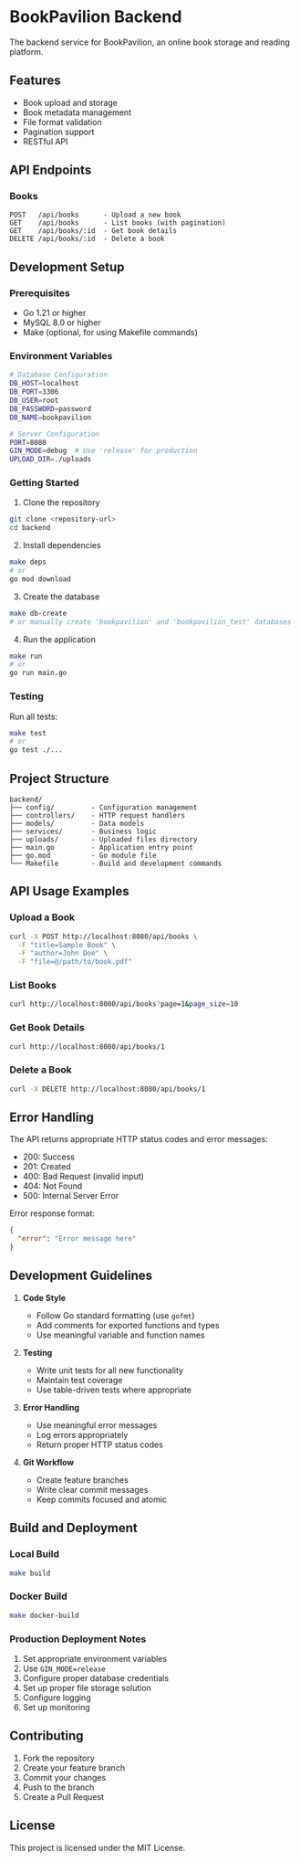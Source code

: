 # BookPavilion Backend

The backend service for BookPavilion, an online book storage and reading platform.

## Features

- Book upload and storage
- Book metadata management
- File format validation
- Pagination support
- RESTful API

## API Endpoints

### Books

```
POST   /api/books      - Upload a new book
GET    /api/books      - List books (with pagination)
GET    /api/books/:id  - Get book details
DELETE /api/books/:id  - Delete a book
```

## Development Setup

### Prerequisites

- Go 1.21 or higher
- MySQL 8.0 or higher
- Make (optional, for using Makefile commands)

### Environment Variables

```bash
# Database Configuration
DB_HOST=localhost
DB_PORT=3306
DB_USER=root
DB_PASSWORD=password
DB_NAME=bookpavilion

# Server Configuration
PORT=8080
GIN_MODE=debug  # Use 'release' for production
UPLOAD_DIR=./uploads
```

### Getting Started

1. Clone the repository
```bash
git clone <repository-url>
cd backend
```

2. Install dependencies
```bash
make deps
# or
go mod download
```

3. Create the database
```bash
make db-create
# or manually create 'bookpavilion' and 'bookpavilion_test' databases
```

4. Run the application
```bash
make run
# or
go run main.go
```

### Testing

Run all tests:
```bash
make test
# or
go test ./...
```

## Project Structure

```
backend/
├── config/         - Configuration management
├── controllers/    - HTTP request handlers
├── models/         - Data models
├── services/       - Business logic
├── uploads/        - Uploaded files directory
├── main.go         - Application entry point
├── go.mod          - Go module file
└── Makefile        - Build and development commands
```

## API Usage Examples

### Upload a Book

```bash
curl -X POST http://localhost:8080/api/books \
  -F "title=Sample Book" \
  -F "author=John Doe" \
  -F "file=@/path/to/book.pdf"
```

### List Books

```bash
curl http://localhost:8080/api/books?page=1&page_size=10
```

### Get Book Details

```bash
curl http://localhost:8080/api/books/1
```

### Delete a Book

```bash
curl -X DELETE http://localhost:8080/api/books/1
```

## Error Handling

The API returns appropriate HTTP status codes and error messages:

- 200: Success
- 201: Created
- 400: Bad Request (invalid input)
- 404: Not Found
- 500: Internal Server Error

Error response format:
```json
{
  "error": "Error message here"
}
```

## Development Guidelines

1. **Code Style**
   - Follow Go standard formatting (use `gofmt`)
   - Add comments for exported functions and types
   - Use meaningful variable and function names

2. **Testing**
   - Write unit tests for all new functionality
   - Maintain test coverage
   - Use table-driven tests where appropriate

3. **Error Handling**
   - Use meaningful error messages
   - Log errors appropriately
   - Return proper HTTP status codes

4. **Git Workflow**
   - Create feature branches
   - Write clear commit messages
   - Keep commits focused and atomic

## Build and Deployment

### Local Build

```bash
make build
```

### Docker Build

```bash
make docker-build
```

### Production Deployment Notes

1. Set appropriate environment variables
2. Use `GIN_MODE=release`
3. Configure proper database credentials
4. Set up proper file storage solution
5. Configure logging
6. Set up monitoring

## Contributing

1. Fork the repository
2. Create your feature branch
3. Commit your changes
4. Push to the branch
5. Create a Pull Request

## License

This project is licensed under the MIT License.
